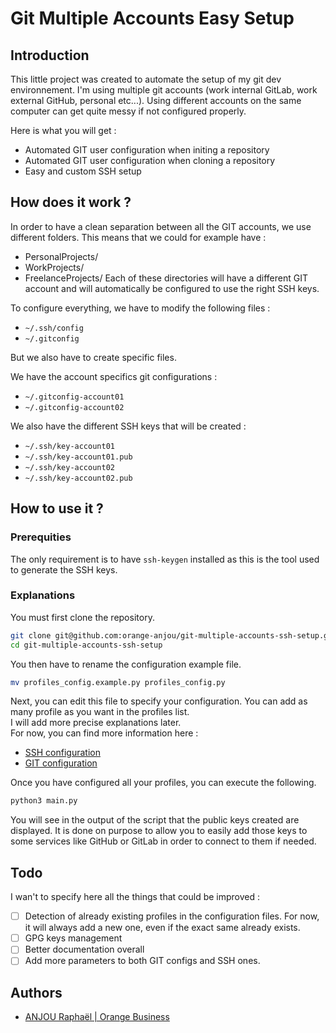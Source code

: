 # Git Multiple Accounts Easy Setup

## Introduction

This little project was created to automate the setup of my git dev environnement. 
I'm using multiple git accounts (work internal GitLab, work external GitHub, personal etc...). Using different accounts on the same computer can get quite messy if not configured properly.

Here is what you will get : 
- Automated GIT user configuration when initing a repository
- Automated GIT user configuration when cloning a repository
- Easy and custom SSH setup

## How does it work ?

In order to have a clean separation between all the GIT accounts, we use different folders. This means that we could for example have : 
- PersonalProjects/
- WorkProjects/
- FreelanceProjects/
Each of these directories will have a different GIT account and will automatically be configured to use the right SSH keys.

To configure everything, we have to modify the following files : 
- `~/.ssh/config`
- `~/.gitconfig`

But we also have to create specific files.  

We have the account specifics git configurations :  
- `~/.gitconfig-account01`
- `~/.gitconfig-account02`

We also have the different SSH keys that will be created : 
- `~/.ssh/key-account01`
- `~/.ssh/key-account01.pub`
- `~/.ssh/key-account02`
- `~/.ssh/key-account02.pub`

## How to use it ?

### Prerequities

The only requirement is to have `ssh-keygen` installed as this is the tool used to generate the SSH keys.

### Explanations

You must first clone the repository.

```bash
git clone git@github.com:orange-anjou/git-multiple-accounts-ssh-setup.git
cd git-multiple-accounts-ssh-setup
```

You then have to rename the configuration example file.

```bash
mv profiles_config.example.py profiles_config.py
```

Next, you can edit this file to specify your configuration. You can add as many profile as you want in the profiles list.  
I will add more precise explanations later.  
For now, you can find more information here : 
- [SSH configuration](https://goteleport.com/blog/ssh-client-config-file-example/) 
- [GIT configuration](https://git-scm.com/book/en/v2/Customizing-Git-Git-Configuration)

Once you have configured all your profiles, you can execute the following.

```bash
python3 main.py
```

You will see in the output of the script that the public keys created are displayed. It is done on purpose to allow you to easily add those keys to some services like GitHub or GitLab in order to connect to them if needed.

## Todo

I wan't to specify here all the things that could be improved : 
- [ ] Detection of already existing profiles in the configuration files. For now, it will always add a new one, even if the exact same already exists.
- [ ] GPG keys management
- [ ] Better documentation overall
- [ ] Add more parameters to both GIT configs and SSH ones.

## Authors

- [ANJOU Raphaël | Orange Business](https://github.com/orange-anjou)

